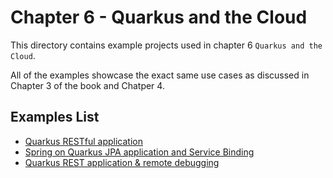 # Chapter 6 - Quarkus and the Cloud

This directory contains example projects used in chapter 6 `Quarkus and the Cloud`.

All of the examples showcase the exact same use cases as discussed in Chapter 3 of the book and Chatper 4.

## Examples List

- [Quarkus RESTful application](chapter-6-quarkus-rest/)
- [Spring on Quarkus JPA application and Service Binding](chapter-6-quarkus-rest-database/)
- [Quarkus REST application & remote debugging](chapter-6-quarkus-rest-debug/)
